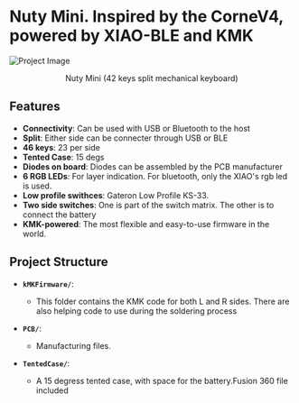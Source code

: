 # Nuty Mini. Inspired by the CorneV4, powered by XIAO-BLE and KMK



![Project Image](images/_DSC0449.jpg)
<center>Nuty Mini (42 keys split mechanical keyboard)</center>

## Features

- **Connectivity**: Can be used with USB or Bluetooth to the host
- **Split**: Either side can be connecter through USB or BLE 
- **46 keys**: 23 per side
- **Tented Case**: 15 degs
- **Diodes on board**: Diodes can be assembled by the PCB manufacturer
- **6 RGB LEDs**: For layer indication. For bluetooth, only the XIAO's rgb led is used.
- **Low profile swithces**: Gateron Low Profile KS-33.
- **Two side switches**: One is part of the switch matrix. The other is to connect the battery
- **KMK-powered**: The most flexible and easy-to-use firmware in the world. 


## Project Structure



- **`kMKFirmware/`**:
  - This folder contains the KMK code for both L and R sides. There are also helping code to use during the soldering process

- **`PCB/`**:
  - Manufacturing files.

- **`TentedCase/`**:
  - A 15 degress tented case, with space for the battery.Fusion 360 file included


